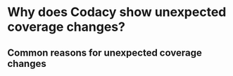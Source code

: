 # Why does Codacy show unexpected coverage changes?

## Common reasons for unexpected coverage changes
